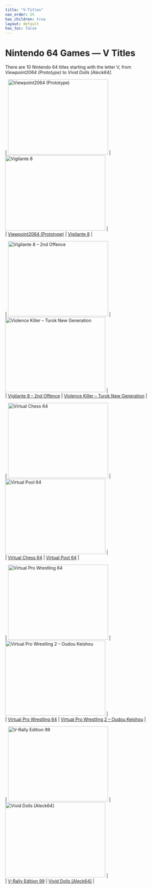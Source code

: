 ```yaml
---
title: "V-Titles"
nav_order: 25
has_children: true
layout: default
has_toc: false
---
```


# Nintendo 64 Games — V Titles

There are 10 Nintendo 64 titles starting with the letter V, from *Viewpoint2064 (Prototype)* to *Vivid Dolls [Aleck64]*.

| <a href="v/viewpoint2064-prototype"><img src="https://images.launchbox-app.com/2af0f1d9-06bd-4cc4-bfe8-2c87356f6b9d.png" width="320" height="240" alt="Viewpoint2064 (Prototype)"/></a> | <a href="v/vigilante-8"><img src="https://images.launchbox-app.com/aeaf68d7-6c6f-4885-b350-d4fac532058f.jpg" width="320" height="240" alt="Vigilante 8"/></a> |  
| [Viewpoint2064 (Prototype)](v/viewpoint2064-prototype) | [Vigilante 8](v/vigilante-8) |

| <a href="v/vigilante-8-2nd-offence"><img src="https://images.launchbox-app.com/19ed50a8-9986-4a19-aacd-9a5e1c49a3ad.jpg" width="320" height="240" alt="Vigilante 8 – 2nd Offence"/></a> | <a href="v/violence-killer-turok-new-generation"><img src="https://images.launchbox-app.com//55966d27-9ef3-4404-9237-4d894f9d4ea9.jpg" width="320" height="240" alt="Violence Killer – Turok New Generation"/></a> |  
| [Vigilante 8 – 2nd Offence](v/vigilante-8-2nd-offence) | [Violence Killer – Turok New Generation](v/violence-killer-turok-new-generation) |

| <a href="v/virtual-chess-64"><img src="https://images.launchbox-app.com/40169941-d612-427e-941b-c83e818ae684.jpg" width="320" height="240" alt="Virtual Chess 64"/></a> | <a href="v/virtual-pool-64"><img src="https://images.launchbox-app.com/da421b61-3612-4204-bb38-9e7d2cc99c89.jpg" width="320" height="240" alt="Virtual Pool 64"/></a> |  
| [Virtual Chess 64](v/virtual-chess-64) | [Virtual Pool 64](v/virtual-pool-64) |

| <a href="v/virtual-pro-wrestling-64"><img src="https://images.launchbox-app.com/r2_08e1b868-e026-483c-91aa-0fee9780ce79.jpg" width="320" height="240" alt="Virtual Pro Wrestling 64"/></a> | <a href="v/virtual-pro-wrestling-2-oudou-keishou"><img src="https://images.launchbox-app.com/cdc143c0-de0f-4f2c-9fde-7ac78c461e4c.png" width="320" height="240" alt="Virtual Pro Wrestling 2 – Oudou Keishou"/></a> |  
| [Virtual Pro Wrestling 64](v/virtual-pro-wrestling-64) | [Virtual Pro Wrestling 2 – Oudou Keishou](v/virtual-pro-wrestling-2-oudou-keishou) |

| <a href="v/v-rally-edition-99"><img src="https://images.launchbox-app.com/54a6ba86-42de-4197-861b-4403663f39df.jpg" width="320" height="240" alt="V-Rally Edition 99"/></a> | <a href="v/vivid-dolls"><img src="https://www.video-games-museum.com/en/screenshots/Mame/1/64112-title-Vivid-Dolls.jpg" width="320" height="240" alt="Vivid Dolls [Aleck64]"/></a> |  
| [V-Rally Edition 99](v/v-rally-edition-99) | [Vivid Dolls [Aleck64]](v/vivid-dolls) |
